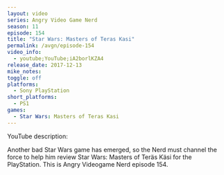 ```yaml
---
layout: video
series: Angry Video Game Nerd
season: 11
episode: 154
title: "Star Wars: Masters of Teras Kasi"
permalink: /avgn/episode-154
video_info:
  - youtube;YouTube;iA2borlKZA4
release_date: 2017-12-13
mike_notes:
toggle: off
platforms:
  - Sony PlayStation
short_platforms:
  - PS1
games:
  - Star Wars: Masters of Teras Kasi
---
```


<p class="yt-description">YouTube description:</p>

Another bad Star Wars game has emerged, so the Nerd must channel the force to help him review Star Wars: Masters of Teräs Käsi for the PlayStation. This is Angry Videogame Nerd episode 154.